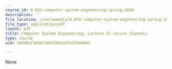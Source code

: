 ```yaml
---
course_id: 6-033-computer-system-engineering-spring-2018
description: ''
file_location: /coursemedia/6-033-computer-system-engineering-spring-2018/3d996a720d4fc66f285a16fe174e0043_MIT6_033S18lec22.pdf
file_type: application/pdf
layout: pdf
title: Computer System Engineering, Lecture 22 Secure Channels
type: course
uid: 3d996a720d4fc66f285a16fe174e0043

---
```

None